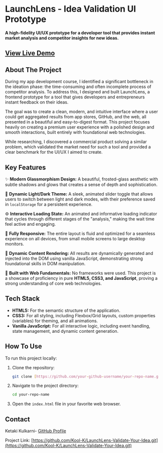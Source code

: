 # LaunchLens - Idea Validation UI Prototype

**A high-fidelity UI/UX prototype for a developer tool that provides instant market analysis and competitor insights for new ideas.**

[View Live Demo](https://your-github-username.github.io/your-repo-name/) <!-- TODO: Replace with your live demo link -->
---

## About The Project

During my app development course, I identified a significant bottleneck in the ideation phase: the time-consuming and often incomplete process of competitor analysis. To address this, I designed and built LaunchLens, a frontend prototype for a tool that gives developers and entrepreneurs instant feedback on their ideas.

The goal was to create a clean, modern, and intuitive interface where a user could get aggregated results from app stores, GitHub, and the web, all presented in a beautiful and easy-to-digest format. This project focuses heavily on creating a premium user experience with a polished design and smooth interactions, built entirely with foundational web technologies.

While researching, I discovered a commercial product solving a similar problem, which validated the market need for such a tool and provided a clear benchmark for the UI/UX I aimed to create.

## Key Features

✨ **Modern Glassmorphism Design:** A beautiful, frosted-glass aesthetic with subtle shadows and glows that creates a sense of depth and sophistication.

🎨 **Dynamic Light/Dark Theme:** A sleek, animated slider toggle that allows users to switch between light and dark modes, with their preference saved in `localStorage` for a persistent experience.

⚙️ **Interactive Loading State:** An animated and informative loading indicator that cycles through different stages of the "analysis," making the wait time feel active and engaging.

📱 **Fully Responsive:** The entire layout is fluid and optimized for a seamless experience on all devices, from small mobile screens to large desktop monitors.

🔄 **Dynamic Content Rendering:** All results are dynamically generated and injected into the DOM using vanilla JavaScript, demonstrating strong foundational skills in DOM manipulation.

🚀 **Built with Web Fundamentals:** No frameworks were used. This project is a showcase of proficiency in pure **HTML5, CSS3, and JavaScript**, proving a strong understanding of core web technologies.

## Tech Stack

* **HTML5:** For the semantic structure of the application.
* **CSS3:** For all styling, including Flexbox/Grid layouts, custom properties (variables) for theming, and all animations.
* **Vanilla JavaScript:** For all interactive logic, including event handling, state management, and dynamic content generation.

## How To Use

To run this project locally:

1.  Clone the repository:
    ```sh
    git clone [https://github.com/your-github-username/your-repo-name.git](https://github.com/your-github-username/your-repo-name.git)
    ```
2.  Navigate to the project directory:
    ```sh
    cd your-repo-name
    ```
3.  Open the `index.html` file in your favorite web browser.

## Contact

Ketaki Kulkarni- [GitHub Profile](https://github.com/Kool-K)

Project Link: [https://github.com/Kool-K/LaunchLens-Validate-Your-Idea.git](https://github.com/Kool-K/LaunchLens-Validate-Your-Idea.git) 